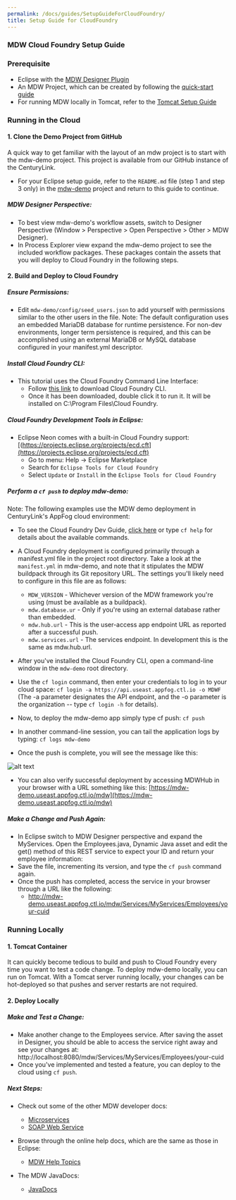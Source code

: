 ```yaml
---
permalink: /docs/guides/SetupGuideForCloudFoundry/
title: Setup Guide for CloudFoundry
---
```


### MDW Cloud Foundry Setup Guide

### Prerequisite
 - Eclipse with the [MDW Designer Plugin](../../getting-started/install-designer)
 - An MDW Project, which can be created by following the [quick-start guide](../../getting-started/quick-start)
 - For running MDW locally in Tomcat, refer to the [Tomcat Setup Guide](../SetupGuideForTomcat) 
 
### Running in the Cloud

#### 1. Clone the Demo Project from GitHub

A quick way to get familiar with the layout of an mdw project is to start with the mdw-demo project. This project is available from our GitHub instance of the CenturyLink.
- For your Eclipse setup guide, refer to the `README.md` file (step 1 and step 3 only) in the [mdw-demo](https://github.com/CenturyLinkCloud/mdw-demo) project and return to this guide to continue. 

##### MDW Designer Perspective:
-	To best view mdw-demo's workflow assets, switch to Designer Perspective (Window > Perspective > Open Perspective > Other > MDW Designer).
-	In Process Explorer view expand the mdw-demo project to see the included workflow packages.  These packages contain the assets that you will deploy to Cloud Foundry in the following steps.

#### 2. Build and Deploy to Cloud Foundry

##### Ensure Permissions:
-	Edit `mdw-demo/config/seed_users.json` to add yourself with permissions similar to the other users in the file.  Note: The default configuration uses an embedded MariaDB database for runtime persistence.  For non-dev environments, longer term persistence is required, and this can be accomplished using an external MariaDB or MySQL database configured in your manifest.yml descriptor.

##### Install Cloud Foundry CLI:
-	This tutorial uses the Cloud Foundry Command Line Interface:     
    - Follow [this link](https://cli.run.pivotal.io/stable?release=windows64&source=github) to download Cloud Foundry CLI.
    - Once it has been downloaded, double click it to run it. It will be installed on C:\Program Files\Cloud Foundry.

##### Cloud Foundry Development Tools in Eclipse:
-	Eclipse Neon comes with a built-in Cloud Foundry support: [(https://projects.eclipse.org/projects/ecd.cft](https://projects.eclipse.org/projects/ecd.cft)    
    - Go to menu: Help -> Eclipse Marketplace
    - Search for `Eclipse Tools for Cloud Foundry`
    - Select `Update` or `Install` in the `Eclipse Tools for Cloud Foundry`

##### Perform a `cf push` to deploy mdw-demo:
Note: The following examples use the MDW demo deployment in CenturyLink's AppFog cloud environment:
-   To see the Cloud Foundry Dev Guide, [click here](https://docs.cloudfoundry.org/devguide) or type `cf help` for details about the available commands.

-	A Cloud Foundry deployment is configured primarily through a manifest.yml file in the project root directory.  Take a look at the `manifest.yml` in mdw-demo, and note that it stipulates the MDW buildpack through its Git repository URL.  The settings you'll likely need to configure in this file are as follows:
    - `MDW_VERSION` - Whichever version of the MDW framework you're using (must be available as a buildpack).
    - `mdw.database.ur` - Only if you're using an external database rather than embedded.
    - `mdw.hub.url` - This is the user-access app endpoint URL as reported after a successful push.  
    - `mdw.services.url` - The services endpoint.  In development this is the same as mdw.hub.url.

-	After you've installed the Cloud Foundry CLI, open a command-line window in the `mdw-demo` root directory.  
-   Use the `cf login` command, then enter your credentials to log in to your cloud space:
    `cf login -a https://api.useast.appfog.ctl.io -o MDWF` (The -a parameter designates the API endpoint, and the -o parameter is the organization -- type `cf login -h` for details).
        
-	Now, to deploy the mdw-demo app simply type cf push: `cf push`
-	In another command-line session, you can tail the application logs by typing: `cf logs mdw-demo`
-	Once the push is complete, you will see the message like this:

   ![alt text](../images/commanLineDeployment.png "commanLineDeployment")
    
-  You can also verify successful deployment by accessing MDWHub in your browser with a URL something like this: 
   [https://mdw-demo.useast.appfog.ctl.io/mdw](https://mdw-demo.useast.appfog.ctl.io/mdw)

##### Make a Change and Push Again:
-	In Eclipse switch to MDW Designer perspective and expand the MyServices.  Open the Employees.java, Dynamic Java asset and edit the get() method of this REST service to expect your ID and return your employee information:
-	Save the file, incrementing its version, and type the `cf push` command again.
-	Once the push has completed, access the service in your browser through a URL like the following: 
     - http://mdw-demo.useast.appfog.ctl.io/mdw/Services/MyServices/Employees/your-cuid

### Running Locally
#### 1. Tomcat Container

It can quickly become tedious to build and push to Cloud Foundry every time you want to test a code change.  To deploy mdw-demo locally, you can run on Tomcat.  With a Tomcat server running locally, your changes can be hot-deployed so that pushes and server restarts are not required.

#### 2. Deploy Locally

##### Make and Test a Change:
-	Make another change to the Employees service.  After saving the asset in Designer, you should be able to access the service right away and see your changes at:                                             
  http://localhost:8080/mdw/Services/MyServices/Employees/your-cuid
-	Once you've implemented and tested a feature, you can deploy to the cloud using `cf push`.

##### Next Steps:
-	Check out some of the other MDW developer docs:   
    - [Microservices](../MicroservicesCookbook/)       
    - [SOAP Web Service](../SOAPService/)   
 
-   Browse through the online help docs, which are the same as those in Eclipse:   
     - [MDW Help Topics](http://centurylinkcloud.github.io/mdw/docs/help)    
 	  
-	The MDW JavaDocs:                                                     
    - [JavaDocs](http://centurylinkcloud.github.io/mdw/docs/javadoc/index.html)
